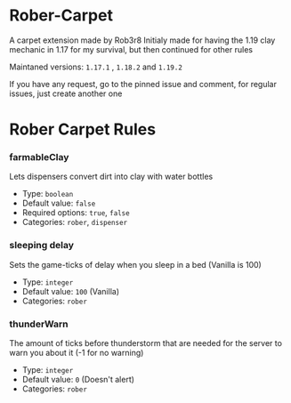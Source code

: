 # Rober-Carpet
A carpet extension made by Rob3r8
Initialy made for having the 1.19 clay mechanic in 1.17 for my survival, but then continued for other rules

Maintaned versions: `1.17.1` , `1.18.2` and `1.19.2`

If you have any request, go to the pinned issue and comment, for regular issues, just create another one

# Rober Carpet Rules

### farmableClay
Lets dispensers convert dirt into clay with water bottles
* Type: `boolean`
* Default value: `false`
* Required options: `true`, `false`
* Categories: `rober`, `dispenser`

### sleeping delay

Sets the game-ticks of delay when you sleep in a bed (Vanilla is 100)

* Type: `integer`
* Default value: `100` (Vanilla)
* Categories: `rober`

### thunderWarn
The amount of ticks before thunderstorm that are needed for the server to warn you about it (-1 for no warning)
* Type: `integer`
* Default value: `0` (Doesn't alert)
* Categories: `rober`
